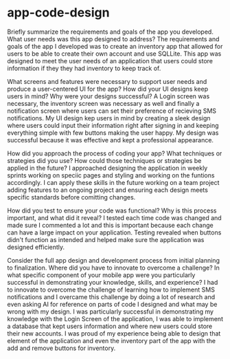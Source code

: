 # app-code-design

Briefly summarize the requirements and goals of the app you developed. What user needs was this app designed to address?
The requirements and goals of the app I developed was to create an inventory app that allowed for users to be able to create their own account and use SQLLite.
This app was designed to meet the user needs of an application that users could store information if they they had inventory to keep track of. 

What screens and features were necessary to support user needs and produce a user-centered UI for the app? How did your UI designs keep users in mind? Why were your designs successful?
A Login screen was necessary, the inventory screen was necessary as well and finally a notification screen where users can set their preference of recieving SMS notifications. 
My UI design kep users in mind by creating a sleek design where users could input their information right after signing in and keeping everything simple with few buttons making the user happy. My design was successful because it was effective and kept a professional appearance. 

How did you approach the process of coding your app? What techniques or strategies did you use? How could those techniques or strategies be applied in the future?
I approached designing the application in weekly sprints working on speciic pages and styling and working on the funtions accordingly. I can apply these skills in the future working on a team project adding features to an ongoing project and ensuring each design meets specific standards before comitting changes. 

How did you test to ensure your code was functional? Why is this process important, and what did it reveal?
I tested each time code was changed and made sure I commented a lot and this is important because each change can have a large impact on your application. Testing revealed when buttons didn't function as intended and helped make sure the application was designed efficiently. 

Consider the full app design and development process from initial planning to finalization. Where did you have to innovate to overcome a challenge?
In what specific component of your mobile app were you particularly successful in demonstrating your knowledge, skills, and experience?
I had to innovate to overcome the challenge of learning how to implement SMS notifications and I overcame this challenge by doing a lot of research and even asking AI for reference on parts of code I designed and what may be wrong with my design. I was particularly successful in demonstrating my knowledge with the Login Screen of the application, I was able to implement a database that kept users information and where new users could store their new accounts. I was proud of my experience being able to design that element of the application and even the inventory part of the app with the add and remove buttons for inventory. 

